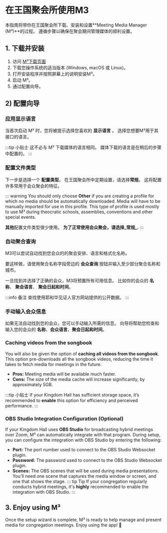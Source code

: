 # 在王国聚会所使用M3

本指南将带你在王国聚会所下载、安装和设置\*\*Meeting Media Manager (M³)\*\*的过程。 遵循步骤以确保在聚会期间管理媒体的顺利设置。

## 1. 下载并安装

1. 访问 [M³下载页面](https://github.com/sircharlo/meeting-media-manager/releases/latest)
2. 下载您操作系统的适当版本 (Windows, macOS 或 Linux)。
3. 打开安装程序并按照屏幕上的说明安装M³。
4. 启动 M³。
5. 通过配置向导。

## 2) 配置向导

### 应用显示语言

当首次启动 M³ 时，您将被提示选择您喜欢的 **显示语言** 。 选择您想要M³用于其接口的语言。

:::tip 小贴士
这不必与 M³ 下载媒体的语言相同。 媒体下载的语言是在稍后的步骤中配置的。
:::

### 配置文件类型

下一步是选择一个 **配置类型**。 在王国聚会所中定期设置，请选择**常规**。 这将配置许多常用于会众聚会的特征。

::: warning
You should only choose **Other** if you are creating a profile for which no media should be automatically downloaded. Media will have to be manually imported for use in this profile. This type of profile is used mostly to use M³ during theocratic schools, assemblies, conventions and other special events.

**其他**配置文件类型很少使用。 **为了正常使用会众聚会，请选择_常规_.**
:::

### 自动聚合查询

M3可以尝试自动找到您会众的的聚会安排、语言和格式化名称。

要这样做，请使用聚合名称字段旁边的 **会众查询** 按钮并输入至少部分聚合名称和城市。

一旦找到并选择了正确的会众，M3将预置所有可用信息。 比如你的会众的 **名称**、 **聚会语言**、 **聚会日起和时间**。

:::info 备注
查找使用耶和华见证人官方网站提供的公开数据。
:::

### 手动输入会众信息

如果无法自动找到您的会众，您可以手动输入所需的信息。 向导将帮助您检查和输入您的会众的 **名称**、**会众语言**、**聚会日起和时间**。

### Caching videos from the songbook

You will also be given the option of **caching all videos from the songbook**. This option pre-downloads all the songbook videos, reducing the time it takes to fetch media for meetings in the future.

- **Pros:** Meeting media will be available much faster.
- **Cons:** The size of the media cache will increase significantly, by approximately 5GB.

:::tip 小贴士
If your Kingdom Hall has sufficient storage space, it’s recommended to **enable** this option for efficiency and perceived performance.
:::

### OBS Studio Integration Configuration (Optional)

If your Kingdom Hall uses **OBS Studio** for broadcasting hybrid meetings over Zoom, M³ can automatically integrate with that program. During setup, you can configure the integration with OBS Studio by entering the following:

- **Port:** The port number used to connect to the OBS Studio Websocket plugin.
- **Password:** The password used to connect to the OBS Studio Websocket plugin.
- **Scenes:** The OBS scenes that will be used during media presentations. You'll need one scene that captures the media window or screen, and one that shows the stage.
  ::: tip Tip
  If your congregation regularly conducts hybrid meetings, it's **highly** recommended to enable the integration with OBS Studio.
  :::

## 3. Enjoy using M³

Once the setup wizard is complete, M³ is ready to help manage and present media for congregation meetings. Enjoy using the app! :tada:
